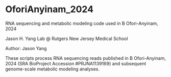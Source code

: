 # OforiAnyinam_2024
RNA sequencing and metabolic modeling code used in B Ofori-Anyinam, 2024

Jason H. Yang Lab @ Rutgers New Jersey Medical School

Author: Jason Yang

These scripts process RNA sequencing reads published in B Ofori-Anyinam, 2024 (SRA BioProject Accession #PRJNA1139169) and subsequent genome-scale metabolic modeling analyses.
